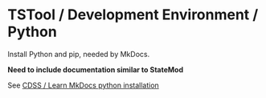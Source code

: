 # TSTool / Development Environment / Python ##

Install Python and pip, needed by MkDocs.

**Need to include documentation similar to StateMod**

See [CDSS / Learn MkDocs python installation](http://learn.openwaterfoundation.org/owf-learn-mkdocs/install/)
